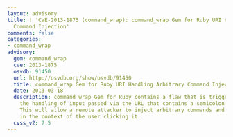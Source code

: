 ```yaml
---
layout: advisory
title: ! 'CVE-2013-1875 (command_wrap): command_wrap Gem for Ruby URI Handling Arbitrary
  Command Injection'
comments: false
categories:
- command_wrap
advisory:
  gem: command_wrap
  cve: 2013-1875
  osvdb: 91450
  url: http://osvdb.org/show/osvdb/91450
  title: command_wrap Gem for Ruby URI Handling Arbitrary Command Injection
  date: 2013-03-18
  description: command_wrap Gem for Ruby contains a flaw that is triggered during
    the handling of input passed via the URL that contains a semicolon character (;).
    This will allow a remote attacker to inject arbitrary commands and have them executed
    in the context of the user clicking it.
  cvss_v2: 7.5
---
```

